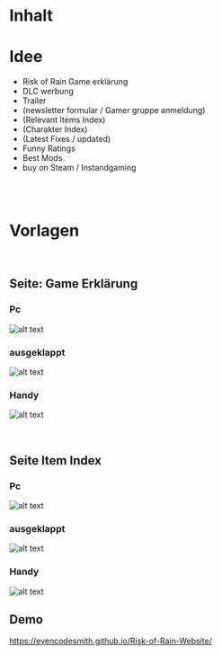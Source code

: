 <h1> Inhalt </h1>


# Idee 
<!--Alles in klammer sind noch unklar -->
- Risk of Rain Game erklärung
- DLC werbung
- Trailer
- (newsletter formular / Gamer gruppe anmeldung)
- (Relevant Items Index)
- (Charakter Index)
- (Latest Fixes / updated)
- Funny Ratings
- Best Mods
- buy on Steam / Instandgaming
  

<br>
<br>

# Vorlagen

<br>

## Seite: Game Erklärung

### Pc 
![alt text](resources/images/Pc.png)

### ausgeklappt 
![alt text](resources/images/Ausgeklappt.png)

### Handy 
![alt text](resources/images/Handy.png)

<br>


## Seite Item Index

### Pc 
![alt text](resources/images/IteamPc.png)
### ausgeklappt 
![alt text](resources/images/ItemAusgeklappt.png)

### Handy 

![alt text](resources/images/ItemHandy.png)

## Demo
https://evencodesmith.github.io/Risk-of-Rain-Website/

